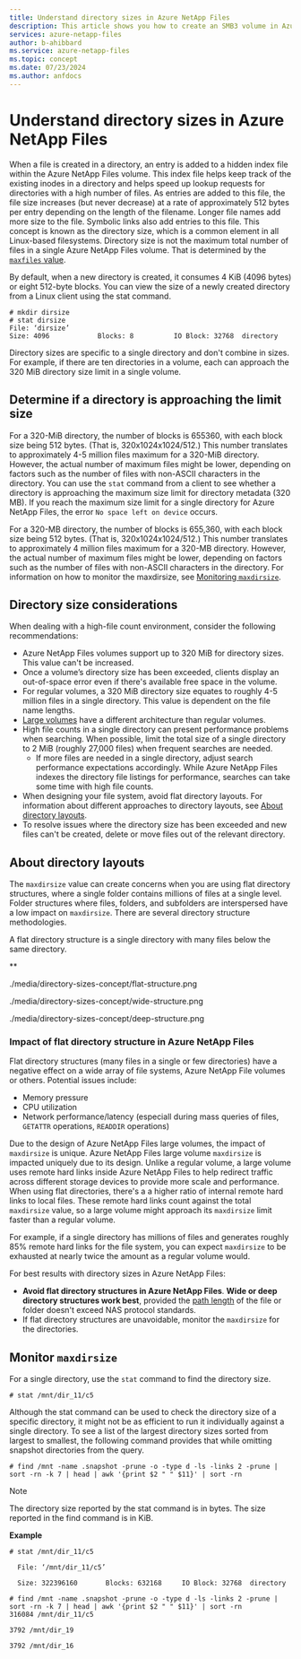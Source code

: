 ```yaml
---
title: Understand directory sizes in Azure NetApp Files 
description: This article shows you how to create an SMB3 volume in Azure NetApp Files. Learn about requirements for Active Directory connections and Domain Services.
services: azure-netapp-files
author: b-ahibbard
ms.service: azure-netapp-files
ms.topic: concept
ms.date: 07/23/2024
ms.author: anfdocs
---
```

# Understand directory sizes in Azure NetApp Files 



When a file is created in a directory, an entry is added to a hidden index file within the Azure NetApp Files volume. This index file helps keep track of the existing inodes in a directory and helps speed up lookup requests for directories with a high number of files. As entries are added to this file, the file size increases (but never decrease) at a rate of approximately 512 bytes per entry depending on the length of the filename. Longer file names add more size to the file. Symbolic links also add entries to this file. This concept is known as the directory size, which is a common element in all Linux-based filesystems. Directory size is not the maximum total number of files in a single Azure NetApp Files volume. That is determined by the [`maxfiles` value](). 

By default, when a new directory is created, it consumes 4 KiB (4096 bytes) or eight 512-byte blocks. You can view the size of a newly created directory from a Linux client using the stat command. 

```
# mkdir dirsize 
# stat dirsize 
File: ‘dirsize’ 
Size: 4096            Blocks: 8          IO Block: 32768  directory 
``` 

Directory sizes are specific to a single directory and don't combine in sizes. For example, if there are ten directories in a volume, each can approach the 320 MiB directory size limit in a single volume. 

## Determine if a directory is approaching the limit size <a name="directory-limit"></a>  

For a 320-MiB directory, the number of blocks is 655360, with each block size being 512 bytes. (That is, 320x1024x1024/512.) This number translates to approximately 4-5 million files maximum for a 320-MiB directory. However, the actual number of maximum files might be lower, depending on factors such as the number of files with non-ASCII characters in the directory. 
You can use the `stat` command from a client to see whether a directory is approaching the maximum size limit for directory metadata (320 MB). If you reach the maximum size limit for a single directory for Azure NetApp Files, the error `No space left on device` occurs.   

For a 320-MB directory, the number of blocks is 655,360, with each block size being 512 bytes.  (That is, 320x1024x1024/512.)  This number translates to approximately 4 million files maximum for a 320-MB directory. However, the actual number of maximum files might be lower, depending on factors such as the number of files with non-ASCII characters in the directory. For information on how to monitor the maxdirsize, see [Monitoring `maxdirsize`]().

## Directory size considerations 

When dealing with a high-file count environment, consider the following recommendations: 

- Azure NetApp Files volumes support up to 320 MiB for directory sizes. This value can't be increased. 
- Once a volume’s directory size has been exceeded, clients display an out-of-space error even if there's available free space in the volume.  
- For regular volumes, a 320 MiB directory size equates to roughly 4-5 million files in a single directory. This value is dependent on the file name lengths. 
- [Large volumes](large-volumes-requirements-considerations.md) have a different architecture than regular volumes.
- High file counts in a single directory can present performance problems when searching. When possible, limit the total size of a single directory to 2 MiB (roughly 27,000 files) when frequent searches are needed.  
    - If more files are needed in a single directory, adjust search performance expectations accordingly. While Azure NetApp Files indexes the directory file listings for performance, searches can  take some time with high file counts. 
- When designing your file system, avoid flat directory layouts. For information about different approaches to directory layouts, see [About directory layouts](#about-directory-layouts).
- To resolve issues where the directory size has been exceeded and new files can't be created, delete or move files out of the relevant directory.

## About directory layouts

The `maxdirsize` value can create concerns when you are using flat directory structures, where a single folder contains millions of files at a single level. Folder structures where files, folders, and subfolders are interspersed have a low impact on `maxdirsize`. There are several directory structure methodologies. 

A flat directory structure is a single directory with many files below the same directory. 


**

./media/directory-sizes-concept/flat-structure.png


./media/directory-sizes-concept/wide-structure.png

./media/directory-sizes-concept/deep-structure.png

### Impact of flat directory structure in Azure NetApp Files

Flat directory structures (many files in a single or few directories) have a negative effect on a wide array of file systems, Azure NetApp File volumes or others. Potential issues include:

- Memory pressure
- CPU utilization
- Network performance/latency (especiall during mass queries of files, `GETATTR` operations, `READDIR` operations)

Due to the design of Azure NetApp Files large volumes, the impact of `maxdirsize` is unique. Azure NetApp Files large volume `maxdirsize` is impacted uniquely due to its design. Unlike a regular volume, a large volume uses remote hard links inside Azure NetApp Files to help redirect traffic across different storage devices to provide more scale and performance. When using flat directories, there's a a higher ratio of internal remote hard links to local files. These remote hard links count against the total `maxdirsize` value, so a large volume might approach its `maxdirsize` limit faster than a regular volume.

For example, if a single directory has millions of files and generates roughly 85% remote hard links for the file system, you can expect `maxdirsize` to be exhausted at nearly twice the amount as a regular volume would.

For best results with directory sizes in Azure NetApp Files:

- **Avoid flat directory structures in Azure NetApp Files**. **Wide or deep directory structures work best**, provided the [path length](understand-path-lengths.md) of the file or folder doesn't exceed NAS protocol standards. 
- If flat directory structures are unavoidable, monitor the `maxdirsize` for the directories.

## Monitor `maxdirsize`

For a single directory, use the `stat` command to find the directory size. 

```
# stat /mnt/dir_11/c5 
```
 
Although the stat command can be used to check the directory size of a specific directory, it might not be as efficient to run it individually against a single directory. To see a list of the largest directory sizes sorted from largest to smallest, the following command provides that while omitting snapshot directories from the query. 

```
# find /mnt -name .snapshot -prune -o -type d -ls -links 2 -prune | sort -rn -k 7 | head | awk '{print $2 " " $11}' | sort -rn 
```

>[!NOTE]
>The directory size reported by the stat command is in bytes. The size reported in the find command is in KiB.
 
**Example**
```
# stat /mnt/dir_11/c5 

  File: ‘/mnt/dir_11/c5’ 

  Size: 322396160       Blocks: 632168     IO Block: 32768  directory 
 
# find /mnt -name .snapshot -prune -o -type d -ls -links 2 -prune | sort -rn -k 7 | head | awk '{print $2 " " $11}' | sort -rn 
316084 /mnt/dir_11/c5 

3792 /mnt/dir_19 

3792 /mnt/dir_16 
```

